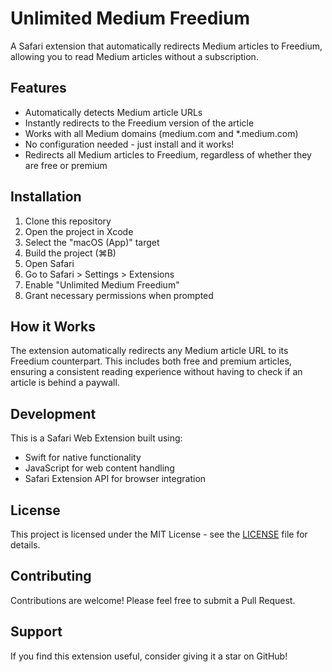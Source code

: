 # Unlimited Medium Freedium

A Safari extension that automatically redirects Medium articles to Freedium, allowing you to read Medium articles without a subscription.

## Features

- Automatically detects Medium article URLs
- Instantly redirects to the Freedium version of the article
- Works with all Medium domains (medium.com and *.medium.com)
- No configuration needed - just install and it works!
- Redirects all Medium articles to Freedium, regardless of whether they are free or premium

## Installation

1. Clone this repository
2. Open the project in Xcode
3. Select the "macOS (App)" target
4. Build the project (⌘B)
5. Open Safari
6. Go to Safari > Settings > Extensions
7. Enable "Unlimited Medium Freedium"
8. Grant necessary permissions when prompted

## How it Works

The extension automatically redirects any Medium article URL to its Freedium counterpart. This includes both free and premium articles, ensuring a consistent reading experience without having to check if an article is behind a paywall.

## Development

This is a Safari Web Extension built using:
- Swift for native functionality
- JavaScript for web content handling
- Safari Extension API for browser integration

## License

This project is licensed under the MIT License - see the [LICENSE](LICENSE) file for details.

## Contributing

Contributions are welcome! Please feel free to submit a Pull Request.

## Support

If you find this extension useful, consider giving it a star on GitHub! 